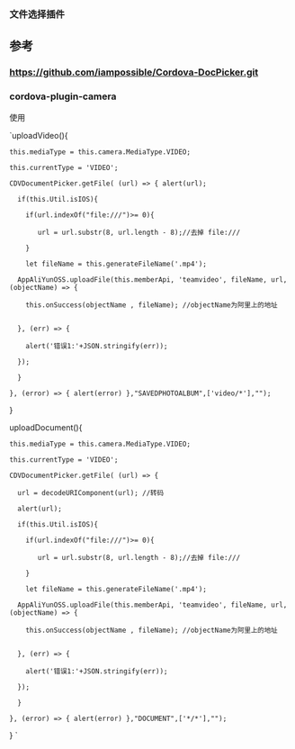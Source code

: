 ### 文件选择插件

## 参考
### https://github.com/iampossible/Cordova-DocPicker.git
### cordova-plugin-camera

使用

`uploadVideo(){

    this.mediaType = this.camera.MediaType.VIDEO;

    this.currentType = 'VIDEO';

    CDVDocumentPicker.getFile( (url) => { alert(url);

      if(this.Util.isIOS){

        if(url.indexOf("file:///")>= 0){

           url = url.substr(8, url.length - 8);//去掉 file:///

        }

        let fileName = this.generateFileName('.mp4');

      AppAliYunOSS.uploadFile(this.memberApi, 'teamvideo', fileName, url, (objectName) => {

        this.onSuccess(objectName , fileName); //objectName为阿里上的地址

         
      }, (err) => {

        alert('错误1:'+JSON.stringify(err));      
  
      });

      }   

    }, (error) => { alert(error) },"SAVEDPHOTOALBUM",['video/*'],"");

  }


  uploadDocument(){

    this.mediaType = this.camera.MediaType.VIDEO;

    this.currentType = 'VIDEO';

    CDVDocumentPicker.getFile( (url) => { 

      url = decodeURIComponent(url); //转码

      alert(url);
      
      if(this.Util.isIOS){
      
        if(url.indexOf("file:///")>= 0){
        
           url = url.substr(8, url.length - 8);//去掉 file:///
           
        }
        
        let fileName = this.generateFileName('.mp4');
        
      AppAliYunOSS.uploadFile(this.memberApi, 'teamvideo', fileName, url, (objectName) => {
      
        this.onSuccess(objectName , fileName); //objectName为阿里上的地址
        
         
      }, (err) => {
      
        alert('错误1:'+JSON.stringify(err));    
        
      });
      
      }
      
    }, (error) => { alert(error) },"DOCUMENT",['*/*'],"");
    
  }
  `
